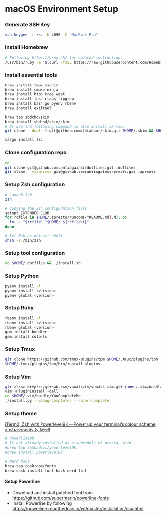 macOS Environment Setup
=======================

### Generate SSH Key

```sh
ssh-keygen -t rsa -b 4096 -C "MacBook Pro"
```

### Install Homebrew

```sh
# Following https://brew.sh/ for updated instructions
/usr/bin/ruby -e "$(curl -fsSL https://raw.githubusercontent.com/Homebrew/install/master/install)"
```

### Install essential tools

```sh
brew install tmux macvim
brew install cmake ninja
brew install htop tree wget
brew install fasd rtags ripgrep
brew install bash go pyenv rbenv
brew install exiftool

brew tap sbdchd/skim
brew install sbdchd/skim/skim
# Or use the following command to also install sk-tmux
git clone --depth 1 git@github.com:lotabout/skim.git $HOME/.skim && $HOME/.skim/install

cargo install lsd
```

### Clone configuration repo

```sh
cd
git clone git@github.com:antiagainst/dotfiles.git .dotfiles
git clone --recursive git@github.com:antiagainst/prezto.git .zprezto
```

### Setup Zsh configuration

```sh
# Launch Zsh
zsh

# Copying the Zsh configuration files
setopt EXTENDED_GLOB
for rcfile in $HOME/.zprezto/runcoms/^README.md(.N); do
  ln -s "$rcfile" "$HOME/.${rcfile:t}"
done

# Set Zsh as default shell
chsh -s /bin/zsh
```

### Setup tool configuration

```sh
cd $HOME/.dotfiles && ./install.sh
```

### Setup Python

```sh
pyenv install -l
pyenv install <version>
pyenv global <version>
```

### Setup Ruby

```sh
rbenv install -l
rbenv install <version>
rbenv global <version>
gem install bundler
gem install colorls
```

### Setup Tmux

```sh
git clone https://github.com/tmux-plugins/tpm $HOME/.tmux/plugins/tpm
$HOME/.tmux/plugins/tpm/bin/install_plugins
```

### Setup Vim

```sh
git clone https://github.com/VundleVim/Vundle.vim.git $HOME/.vim/bundle/Vundle.vim
vim +PluginInstall +qall
cd $HOME/.vim/bundle/YouCompleteMe
./install.py --clang-completer --racer-completer
```

### Setup theme

[iTerm2, Zsh with Powerlevel9K — Power up your terminal‘s colour scheme and productivity level!](https://medium.com/the-code-review/make-your-terminal-more-colourful-and-productive-with-iterm2-and-zsh-11b91607b98c)

```sh
# Powerline9k
# If not already installed as a submodule of prezto, then
#brew tap sambadevi/powerlevel9k
#brew install powerlevel9k

# Nerd font
brew tap caskroom/fonts
brew cask install font-hack-nerd-font
```

#### Setup Powerline

* Download and install patched font from https://github.com/supermarin/powerline-fonts
* Install Powerline by following https://powerline.readthedocs.io/en/master/installation/osx.html
